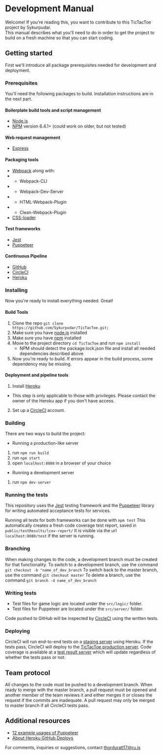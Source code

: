 # Development Manual

Welcome!
If you're reading this, you want to contribute to this TicTacToe project by Sykurpudar.  
This manual describes what you'll need to do in order to get the project to build on a fresh machine so that you can start coding.  

## Getting started
First we'll introduce all package prerequisites needed for development and deployment.

### Prerequisites
You'll need the following packages to build. Installation instructions are in the next part.  

#### Boilerplate build tools and script management
- [Node.js][node]
- [NPM][npm] version 6.4.1+ (could work on older, but not tested)

#### Web request management
- [Express][express]

#### Packaging tools
- [Webpack][webpack] along with:
- - Webpack-CLI
- - Webpack-Dev-Server
- - HTML-Webpack-Plugin
- - Clean-Webpack-Plugin
- [CSS-loader][css-loader]

#### Test frameworks
- [Jest][jest]
- [Puppeteer][puppeteer]

#### Continuous Pipeline
- [GitHub][github]
- [CircleCI][circleci]
- [Heroku][heroku]


### Installing

Now you're ready to install everything needed. Great!

#### Build Tools

1. Clone the repo `git clone https://github.com/Sykurpudar/TicTacToe.git;`
2. Make sure you have [node.js][node] installed
3. Make sure you have [npm][npm] installed
4. Move to the project directory `cd TicTacToe` and run `npm install`
   - NPM should detect the package.lock.json file and install all needed dependencies described above
5. Now you're ready to build. If errors appear in the build process, some dependency may be missing.

#### Deployment and pipeline tools
1. Install [Heroku][heroku]
- This step is only applicable to those with privileges. Please contact the owner of the Heroku app if you don't have access.
2. Set up a [CircleCI][circleci] account.


### Building

There are two ways to build the project:

- Running a production-like server
1. run `npm run build`
2. run `npm start`
3. open `localhost:8080` in a browser of your choice

- Running a development server
1. run `npm dev-server`


### Running the tests
This repository uses the [Jest][jest] testing framework and the [Puppeteer][puppeteer] library for writing automated acceptance tests for services.

Running all tests for both frameworks can be done with `npm test`
This automatically creates a fresh code coverage test report, saved in `public/testResults/lcov-report/`
It is visible via the url `localhost:8080/test` if the server is running.

### Branching
When making changes to the code, a development branch must be created for that functionality.
To switch to a development branch, use the command `git checkout -b "name_of_dev_branch`
To switch back to the master branch, use the command `git checkout master`
To delete a branch, use the command `git branch -d name_of_dev_branch`

### Writing tests
- Test files for game logic are located under the `src/logic/` folder.
- Test files for Puppeteer are located under the `src/server/` folder.

Code pushed to GitHub will be inspected by [CircleCI][circleci] using the written tests.

### Deploying
CircleCI will run end-to-end tests on a [staging server][stagingserver] using Heroku. If the tests pass, CircleCI will deploy to the [TicTacToe production server][tictactoe].
Code coverage is available at a [test result server][testresults] which will update regardless of whether the tests pass or not.

## Team protocol
All changes to the code must be pushed to a development branch.
When ready to merge with the master branch, a pull request must be opened and another member of the team reviews it and either merges it or closes the request if the commits are inadequate.
A pull request may only be merged to master branch if all CircleCI tests pass.

## Additional resources
- [12 example usages of Puppeteer][12examples]
- [About Heroku GitHub Deploys][herokudeploy]

For comments, inquiries or suggestions, contact thorduratl17@ru.is


[jest]: https://jestjs.io/
[npm]: https://www.npmjs.com/
[puppeteer]: https://github.com/GoogleChrome/puppeteer
[circleci]: https://circleci.com/
[heroku]: https://www.heroku.com/
[github]: https://www.github.com/
[node]: https://www.nodejs.org/
[express]: https://expressjs.com/
[webpack]: https://webpack.js.org/
[css-loader]: https://github.com/webpack-contrib/css-loader 
[stagingserver]: https://sykur-staging.herokuapp.com/
[tictactoe]: http://sykur-production.herokuapp.com/
[testresults]: sykur-testresults.herokuapp.com
[12examples]: https://www.aymen-loukil.com/en/blog-en/google-puppeteer-tutorial-with-examples/
[herokudeploy]: https://devcenter.heroku.com/articles/github-integration
